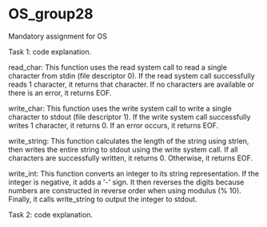 # OS_group28
Mandatory assignment for OS

Task 1: code explanation.

read_char:
This function uses the read system call to read a single character from stdin (file descriptor 0).
If the read system call successfully reads 1 character, it returns that character. If no characters are available or there is an error, it returns EOF.

write_char:
This function uses the write system call to write a single character to stdout (file descriptor 1).
If the write system call successfully writes 1 character, it returns 0. If an error occurs, it returns EOF.

write_string:
This function calculates the length of the string using strlen, then writes the entire string to stdout using the write system call.
If all characters are successfully written, it returns 0. Otherwise, it returns EOF.

write_int:
This function converts an integer to its string representation. If the integer is negative, it adds a '-' sign.
It then reverses the digits because numbers are constructed in reverse order when using modulus (% 10).
Finally, it calls write_string to output the integer to stdout.



Task 2: code explanation.

